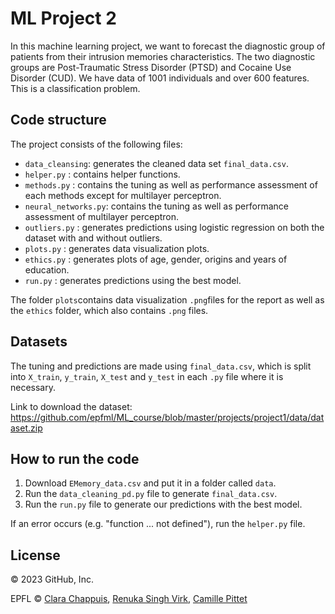 # ML Project 2
In this machine learning project, we want to forecast the diagnostic group of patients from their intrusion memories characteristics. The two diagnostic groups are Post-Traumatic Stress Disorder (PTSD) and Cocaine Use Disorder (CUD). We have data of 1001 individuals and over 600 features. This is a classification problem. 


## Code structure
The project consists of the following files:
- `data_cleansing`: generates the cleaned data set `final_data.csv`.
- `helper.py` : contains helper functions.
- `methods.py` : contains the tuning as well as performance assessment of each methods except for multilayer perceptron.
- `neural_networks.py`: contains the tuning as well as performance assessment of multilayer perceptron. 
- `outliers.py` : generates predictions using logistic regression on both the dataset with and without outliers.
- `plots.py` : generates data visualization plots.
- `ethics.py` : generates plots of age, gender, origins and years of education.
- `run.py` : generates predictions using the best model.

  
The folder `plots`contains data visualization `.png`files for the report as well as the `ethics` folder, which also contains `.png` files.

## Datasets
The tuning and predictions are made using `final_data.csv`, which is split into `X_train`, `y_train`, `X_test` and `y_test` in each `.py` file where it is necessary.

Link to download the dataset: https://github.com/epfml/ML_course/blob/master/projects/project1/data/dataset.zip

## How to run the code
1. Download `EMemory_data.csv` and put it in a folder called `data`.
2. Run the `data_cleaning_pd.py` file to generate `final_data.csv`.   
3. Run the `run.py` file to generate our predictions with the best model.  

If an error occurs (e.g. "function ... not defined"), run the `helper.py` file.

## License
© 2023 GitHub, Inc.


EPFL © [Clara Chappuis](https://github.com/clarachappuis), [Renuka Singh Virk](https://github.com/renukasinghvirk), [Camille Pittet](https://github.com/camicc)

